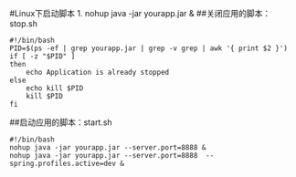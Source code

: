 #Linux下启动脚本
    1. nohup java -jar yourapp.jar &
##关闭应用的脚本：stop.sh
```text
#!/bin/bash
PID=$(ps -ef | grep yourapp.jar | grep -v grep | awk '{ print $2 }')
if [ -z "$PID" ]
then
    echo Application is already stopped
else
    echo kill $PID
    kill $PID
fi
```
##启动应用的脚本：start.sh
```text
#!/bin/bash
nohup java -jar yourapp.jar --server.port=8888 &
nohup java -jar yourapp.jar --server.port=8888  --spring.profiles.active=dev &

```



